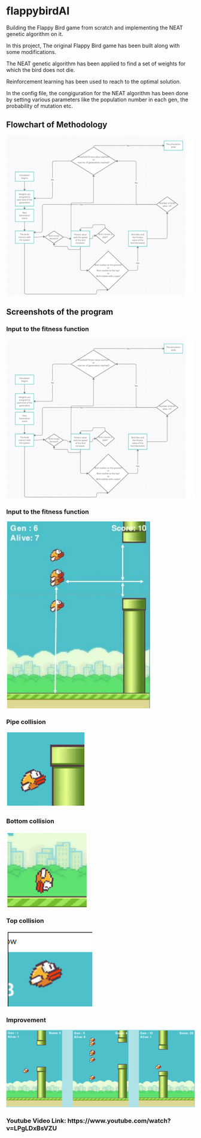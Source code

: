 # flappybirdAI
Building the Flappy Bird game from scratch and implementing the NEAT genetic algorithm on it.

In this project, The original Flappy Bird game has been built along with some modifications.

The NEAT genetic algorithm has been applied to find a set of weights for which the bird does not die. 

Reinforcement learning has been used to reach to the optimal solution.

In the config file, the congiguration for the NEAT algorithm has been done by setting various parameters like the population number in each gen, the probability of mutation etc.




<h2> Flowchart of Methodology </h2>
<img src = "https://github.com/gautamthareja/flappybirdAI/blob/master/flowchart.png" >

<h2> Screenshots of the program </h2>


<h3> Input to the fitness function </h3>
<img src = "https://github.com/gautamthareja/flappybirdAI/blob/master/flowchart.png" >


<h3> Input to the fitness function </h3>
<img src = "https://github.com/gautamthareja/flappybirdAI/blob/master/input.png" >


<h3> Pipe collision </h3>
<img src = "https://github.com/gautamthareja/flappybirdAI/blob/master/collpipe.png" >


<h3> Bottom collision </h3>
<img src = "https://github.com/gautamthareja/flappybirdAI/blob/master/collbase.png" >


<h3> Top collision </h3>
<img src = "https://github.com/gautamthareja/flappybirdAI/blob/master/colltop.png" >


<h3> Improvement </h3>
<img src = "https://github.com/gautamthareja/flappybirdAI/blob/master/improv.png" >

<h3></h3>

<h3> Youtube Video Link: https://www.youtube.com/watch?v=LPgLDxBsVZU </h3>





